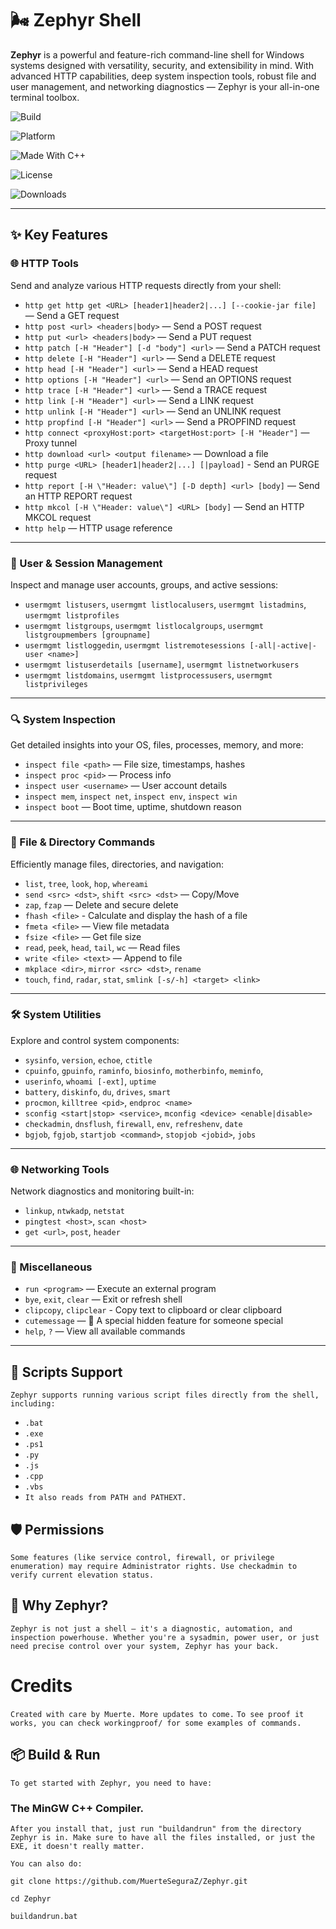 # 🌬️ Zephyr Shell

**Zephyr** is a powerful and feature-rich command-line shell for Windows systems designed with versatility, security, and extensibility in mind. With advanced HTTP capabilities, deep system inspection tools, robust file and user management, and networking diagnostics — Zephyr is your all-in-one terminal toolbox.

![Build](https://img.shields.io/badge/build-passing-brightgreen)

![Platform](https://img.shields.io/badge/platform-Windows-blue)

![Made With C++](https://img.shields.io/badge/made%20with-C%2B%2B-blue)

![License](https://img.shields.io/badge/license-MIT-green)

![Downloads](https://img.shields.io/github/downloads/MuerteSeguraZ/Zephyr/total?color=purple)


---

## ✨ Key Features

### 🌐 HTTP Tools
Send and analyze various HTTP requests directly from your shell:
- `http get http get <URL> [header1|header2|...] [--cookie-jar file]` — Send a GET request
- `http post <url> <headers|body>` — Send a POST request
- `http put <url> <headers|body>` — Send a PUT request
- `http patch [-H "Header"] [-d "body"] <url>` — Send a PATCH request
- `http delete [-H "Header"] <url>` — Send a DELETE request
- `http head [-H "Header"] <url>` — Send a HEAD request
- `http options [-H "Header"] <url>` — Send an OPTIONS request
- `http trace [-H "Header"] <url>` — Send a TRACE request
- `http link [-H "Header"] <url>` — Send a LINK request
- `http unlink [-H "Header"] <url>` — Send an UNLINK request
- `http propfind [-H "Header"] <url>` — Send a PROPFIND request
- `http connect <proxyHost:port> <targetHost:port> [-H "Header"]` — Proxy tunnel
- `http download <url> <output filename>` — Download a file
- `http purge <URL> [header1|header2|...] [|payload]` - Send an PURGE request
- `http report [-H \"Header: value\"] [-D depth] <url> [body]` — Send an HTTP REPORT request
- `http mkcol [-H \"Header: value\"] <URL> [body]` — Send an HTTP MKCOL request
- `http help` — HTTP usage reference

---

### 👤 User & Session Management
Inspect and manage user accounts, groups, and active sessions:
- `usermgmt listusers`, `usermgmt listlocalusers`, `usermgmt listadmins`, `usermgmt listprofiles`
- `usermgmt listgroups`, `usermgmt listlocalgroups`, `usermgmt listgroupmembers [groupname]`
- `usermgmt listloggedin`, `usermgmt listremotesessions [-all|-active|-user <name>]`
- `usermgmt listuserdetails [username]`, `usermgmt listnetworkusers`
- `usermgmt listdomains`, `usermgmt listprocessusers`, `usermgmt listprivileges`

---

### 🔍 System Inspection
Get detailed insights into your OS, files, processes, memory, and more:
- `inspect file <path>` — File size, timestamps, hashes
- `inspect proc <pid>` — Process info
- `inspect user <username>` — User account details
- `inspect mem`, `inspect net`, `inspect env`, `inspect win`
- `inspect boot` — Boot time, uptime, shutdown reason

---

### 📁 File & Directory Commands
Efficiently manage files, directories, and navigation:
- `list`, `tree`, `look`, `hop`, `whereami`
- `send <src> <dst>`, `shift <src> <dst>` — Copy/Move
- `zap`, `fzap` — Delete and secure delete
- `fhash <file>` - Calculate and display the hash of a file
- `fmeta <file>` — View file metadata
- `fsize <file>` — Get file size
- `read`, `peek`, `head`, `tail`, `wc` — Read files
- `write <file> <text>` — Append to file
- `mkplace <dir>`, `mirror <src> <dst>`, `rename`
- `touch`, `find`, `radar`, `stat`, `smlink [-s/-h] <target> <link>`

---

### 🛠️ System Utilities
Explore and control system components:
- `sysinfo`, `version`, `echoe`, `ctitle`
- `cpuinfo`, `gpuinfo`, `raminfo`, `biosinfo`, `motherbinfo`, `meminfo`,
- `userinfo`, `whoami [-ext]`, `uptime`
- `battery`, `diskinfo`, `du`, `drives`, `smart`
- `procmon`, `killtree <pid>`, `endproc <name>`
- `sconfig <start|stop> <service>`, `mconfig <device> <enable|disable>`
- `checkadmin`, `dnsflush`, `firewall`, `env`, `refreshenv`, `date`
- `bgjob`, `fgjob`, `startjob <command>`, `stopjob <jobid>`, `jobs`
---

### 🌐 Networking Tools
Network diagnostics and monitoring built-in:
- `linkup`, `ntwkadp`, `netstat`
- `pingtest <host>`, `scan <host>`
- `get <url>`, `post`, `header`

---

### 🧪 Miscellaneous
- `run <program>` — Execute an external program
- `bye`, `exit`, `clear` — Exit or refresh shell
- `clipcopy`, `clipclear` - Copy text to clipboard or clear clipboard
- `cutemessage` — 💖 A special hidden feature for someone special
- `help`, `?` — View all available commands

---

## 🎩 Scripts Support
`Zephyr supports running various script files directly from the shell, including:`
- `.bat`
- `.exe`
- `.ps1`
- `.py`
- `.js`
- `.cpp`
- `.vbs`
- `It also reads from PATH and PATHEXT.`

## 🛡️ Permissions

`Some features (like service control, firewall, or privilege enumeration) may require Administrator rights. Use checkadmin to verify current elevation status.`

## 🧠 Why Zephyr?
`Zephyr is not just a shell — it's a diagnostic, automation, and inspection powerhouse. Whether you're a sysadmin, power user, or just need precise control over your system, Zephyr has your back.`

# Credits
`Created with care by Muerte. More updates to come.`
`To see proof it works, you can check workingproof/ for some examples of commands.`



## 📦 Build & Run

`To get started with Zephyr, you need to have:`

### The MinGW C++ Compiler.

`After you install that, just run "buildandrun" from the directory Zephyr is in. Make sure to have all the files installed, or just the EXE, it doesn't really matter.`

`You can also do:`

`git clone https://github.com/MuerteSeguraZ/Zephyr.git`

`cd Zephyr`

`buildandrun.bat`
